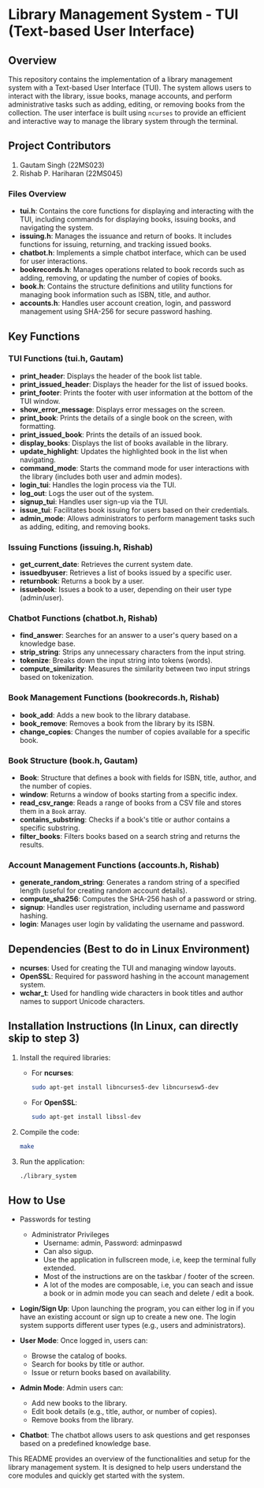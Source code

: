 # Library Management System - TUI (Text-based User Interface)

## Overview

This repository contains the implementation of a library management system with a Text-based User Interface (TUI). The system allows users to interact with the library, issue books, manage accounts, and perform administrative tasks such as adding, editing, or removing books from the collection. The user interface is built using `ncurses` to provide an efficient and interactive way to manage the library system through the terminal.

## Project Contributors

1. Gautam Singh (22MS023)
2. Rishab P. Hariharan (22MS045)

### Files Overview

- **tui.h**: Contains the core functions for displaying and interacting with the TUI, including commands for displaying books, issuing books, and navigating the system.
- **issuing.h**: Manages the issuance and return of books. It includes functions for issuing, returning, and tracking issued books.
- **chatbot.h**: Implements a simple chatbot interface, which can be used for user interactions.
- **bookrecords.h**: Manages operations related to book records such as adding, removing, or updating the number of copies of books.
- **book.h**: Contains the structure definitions and utility functions for managing book information such as ISBN, title, and author.
- **accounts.h**: Handles user account creation, login, and password management using SHA-256 for secure password hashing.

## Key Functions

### TUI Functions (tui.h, Gautam)

- **print_header**: Displays the header of the book list table.
- **print_issued_header**: Displays the header for the list of issued books.
- **print_footer**: Prints the footer with user information at the bottom of the TUI window.
- **show_error_message**: Displays error messages on the screen.
- **print_book**: Prints the details of a single book on the screen, with formatting.
- **print_issued_book**: Prints the details of an issued book.
- **display_books**: Displays the list of books available in the library.
- **update_highlight**: Updates the highlighted book in the list when navigating.
- **command_mode**: Starts the command mode for user interactions with the library (includes both user and admin modes).
- **login_tui**: Handles the login process via the TUI.
- **log_out**: Logs the user out of the system.
- **signup_tui**: Handles user sign-up via the TUI.
- **issue_tui**: Facilitates book issuing for users based on their credentials.
- **admin_mode**: Allows administrators to perform management tasks such as adding, editing, and removing books.

### Issuing Functions (issuing.h, Rishab)

- **get_current_date**: Retrieves the current system date.
- **issuedbyuser**: Retrieves a list of books issued by a specific user.
- **returnbook**: Returns a book by a user.
- **issuebook**: Issues a book to a user, depending on their user type (admin/user).

### Chatbot Functions (chatbot.h, Rishab)

- **find_answer**: Searches for an answer to a user's query based on a knowledge base.
- **strip_string**: Strips any unnecessary characters from the input string.
- **tokenize**: Breaks down the input string into tokens (words).
- **compute_similarity**: Measures the similarity between two input strings based on tokenization.

### Book Management Functions (bookrecords.h, Rishab)

- **book_add**: Adds a new book to the library database.
- **book_remove**: Removes a book from the library by its ISBN.
- **change_copies**: Changes the number of copies available for a specific book.

### Book Structure (book.h, Gautam)

- **Book**: Structure that defines a book with fields for ISBN, title, author, and the number of copies.
- **window**: Returns a window of books starting from a specific index.
- **read_csv_range**: Reads a range of books from a CSV file and stores them in a `Book` array.
- **contains_substring**: Checks if a book's title or author contains a specific substring.
- **filter_books**: Filters books based on a search string and returns the results.

### Account Management Functions (accounts.h, Rishab)

- **generate_random_string**: Generates a random string of a specified length (useful for creating random account details).
- **compute_sha256**: Computes the SHA-256 hash of a password or string.
- **signup**: Handles user registration, including username and password hashing.
- **login**: Manages user login by validating the username and password.

## Dependencies (Best to do in Linux Environment)

- **ncurses**: Used for creating the TUI and managing window layouts.
- **OpenSSL**: Required for password hashing in the account management system.
- **wchar_t**: Used for handling wide characters in book titles and author names to support Unicode characters.

## Installation Instructions (In Linux, can directly skip to step 3)

1. Install the required libraries:
   - For **ncurses**:

     ```bash
     sudo apt-get install libncurses5-dev libncursesw5-dev
     ```

   - For **OpenSSL**:

     ```bash
     sudo apt-get install libssl-dev
     ```

2. Compile the code:

   ```bash
   make
   ```

3. Run the application:

   ```bash
   ./library_system
   ```

## How to Use

- Passwords for testing
  - Administrator Privileges
    - Username: admin, Password: adminpaswd
    - Can also sigup.
    - Use the application in fullscreen mode, i.e, keep the terminal fully extended.
    - Most of the instructions are on the taskbar / footer of the screen.
    - A lot of the modes are composable, i.e, you can seach and issue a book or in admin mode you can seach and delete / edit a book.
- **Login/Sign Up**: Upon launching the program, you can either log in if you have an existing account or sign up to create a new one. The login system supports different user types (e.g., users and administrators).
  
- **User Mode**: Once logged in, users can:
  - Browse the catalog of books.
  - Search for books by title or author.
  - Issue or return books based on availability.
  
- **Admin Mode**: Admin users can:
  - Add new books to the library.
  - Edit book details (e.g., title, author, or number of copies).
  - Remove books from the library.

- **Chatbot**: The chatbot allows users to ask questions and get responses based on a predefined knowledge base.

This README provides an overview of the functionalities and setup for the library management system. It is designed to help users understand the core modules and quickly get started with the system.
